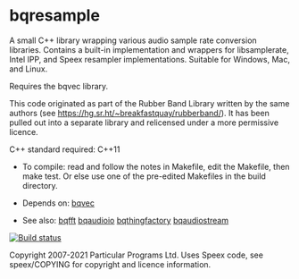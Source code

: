 
bqresample
==========

A small C++ library wrapping various audio sample rate conversion
libraries. Contains a built-in implementation and wrappers for
libsamplerate, Intel IPP, and Speex resampler
implementations. Suitable for Windows, Mac, and Linux.

Requires the bqvec library.

This code originated as part of the Rubber Band Library written by the
same authors (see https://hg.sr.ht/~breakfastquay/rubberband/).
It has been pulled out into a separate library and relicensed under a
more permissive licence.

C++ standard required: C++11

 * To compile: read and follow the notes in Makefile, edit the Makefile,
   then make test. Or else use one of the pre-edited Makefiles in the
   build directory.

 * Depends on: [bqvec](https://hg.sr.ht/~breakfastquay/bqvec)

 * See also: [bqfft](https://hg.sr.ht/~breakfastquay/bqfft) [bqaudioio](https://hg.sr.ht/~breakfastquay/bqaudioio) [bqthingfactory](https://hg.sr.ht/~breakfastquay/bqthingfactory) [bqaudiostream](https://hg.sr.ht/~breakfastquay/bqaudiostream)

[![Build status](https://builds.sr.ht/~breakfastquay/bqresample.svg)](https://builds.sr.ht/~breakfastquay/bqresample?)

Copyright 2007-2021 Particular Programs Ltd.
Uses Speex code, see speex/COPYING for copyright and licence information.


